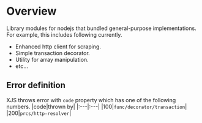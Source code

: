 
# Overview
Library modules for nodejs that bundled general-purpose implementations.  
For example, this includes following currently.
 - Enhanced http client for scraping.
 - Simple transaction decorator. 
 - Utility for array manipulation.
 - etc...

## Error definition
XJS throws error with `code` property which has one of the following numbers.
|code|thrown by|
|:---|:---|
|100|`func/decorator/transaction`|
|200|`prcs/http-resolver`|
